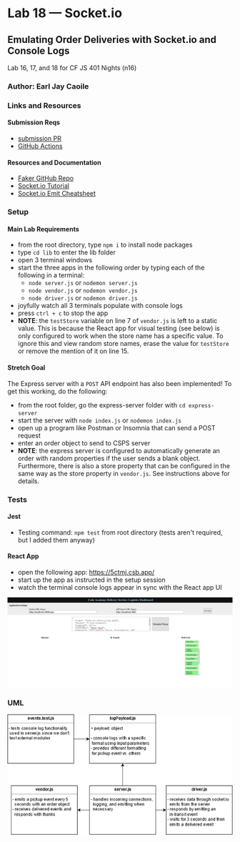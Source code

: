 # Lab 18 — Socket.io

## Emulating Order Deliveries with Socket.io and Console Logs

Lab 16, 17, and 18 for CF JS 401 Nights (n16)

### Author: Earl Jay Caoile

### Links and Resources

#### Submission Reqs

- [submission PR](https://github.com/earljay-caoile-401-advanced-javascript/caps-system/pull/3)
- [GitHub Actions](https://github.com/earljay-caoile-401-advanced-javascript/caps-system/actions)

#### Resources and Documentation

- [Faker GitHub Repo](https://github.com/Marak/Faker.js#readme)
- [Socket.io Tutorial](https://www.tutorialspoint.com/socket.io/)
- [Socket.io Emit Cheatsheet](https://socket.io/docs/emit-cheatsheet/)

### Setup

#### Main Lab Requirements

- from the root directory, type `npm i` to install node packages
- type `cd lib` to enter the lib folder
- open 3 terminal windows
- start the three apps in the following order by typing each of the following in a terminal:
    - `node server.js` or `nodemon server.js`
    - `node vendor.js` or `nodemon vendor.js`
    - `node driver.js` or `nodemon driver.js`
- joyfully watch all 3 terminals populate with console logs
- press `ctrl + c` to stop the app
- **NOTE**: the `testStore` variable on line 7 of `vendor.js` is left to a static value. This is because the React app for visual testing (see below) is only configured to work when the store name has a specific value. To ignore this and view random store names, erase the value for `testStore` or remove the mention of it on line 15.

#### Stretch Goal

The Express server with a `POST` API endpoint has also been implemented! To get this working, do the following:
- from the root folder, go the express-server folder with `cd express-server`
- start the server with `node index.js` or `nodemon index.js`
- open up a program like Postman or Insomnia that can send a POST request
- enter an order object to send to CSPS server
- **NOTE**: the express server is configured to automatically generate an order with random properties if the user sends a blank object. Furthermore, there is also a store property that can be configured in the same way as the store property in `vendor.js`. See instructions above for details.

### Tests

#### Jest
- Testing command: `npm test` from root directory (tests aren't required, but I added them anyway)

#### React App

- open the following app: https://5ctmj.csb.app/
- start up the app as instructed in the setup session
- watch the terminal console logs appear in sync with the React app UI

![React Testing](react-app-testing.png "react testing")

### UML

![UML Image](lab-18-uml.png "uml diagram")
